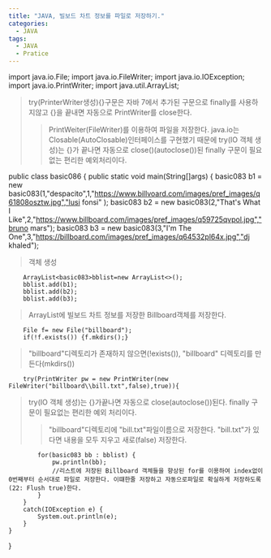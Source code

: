 ```yaml
---
title: "JAVA, 빌보드 차트 정보를 파일로 저장하기."
categories:
  - JAVA
tags:
  - JAVA
  - Pratice
---
```


  import java.io.File;
  import java.io.FileWriter;
  import java.io.IOException;
  import java.io.PrintWriter;
  import java.util.ArrayList;

>try(PrinterWriter생성){}구문은 자바 7에서 추가된 구문으로 finally를 사용하지않고 {}을 끝내면 자동으로 PrintWriter를 close한다.
>>PrintWeiter(FileWriter)를 이용하여 파일을 저장한다. java.io는 Closable(AutoClosable)인터페이스를 구현했기 때문에 try(IO 객체 생성)는 {}가 끝나면 자동으로 close()(autoclose())된 finally 구문이 필요없는 편리한 예외처리이다.

public class basic086 {
	public static void main(String[]args) {
		basic083 b1 = new basic083(1,"despacito",1,"https://www.billvoard.com/images/pref_images/q61808osztw.jpg","lusi fonsi"	);
		basic083 b2 = new basic083(2,"That's What I Like",2,"https://www.billboard.com/images/pref_images/q59725qvpol.jpg","bruno mars");
		basic083 b3 = new basic083(3,"I'm The One",3,"https://billboard.com/images/pref_images/q64532pl64x.jpg","dj khaled");

>객체 생성	

		ArrayList<basic083>bblist=new ArrayList<>();
		bblist.add(b1);
		bblist.add(b2);
		bblist.add(b3);

>ArrayList에 빌보드 차트 정보를 저장한 Billboard객체를 저장한다.

		File f= new File("billboard");
		if(!f.exists()) {f.mkdirs();}

>"billboard"디렉토리가 존재하지 않으면(!exists()), "billboard" 디렉토리를 만든다(mkdirs())

		try(PrintWriter pw = new PrintWriter(new FileWriter("billboard\\bill.txt",false),true)){

>try(IO 객체 생성)는 {}가끝나면 자동으로 close(autoclose())된다. finally 구문이 필요없는 편리한 예외 처리이다.
>>"billboard"디렉토리에 "bill.txt"파일이름으로 저장한다. "bill.txt"가 있다면 내용을 모두 지우고 새로(false) 저장한다.	

			for(basic083 bb : bblist) {
				pw.println(bb);
				//리스트에 저장된 Billboard 객체들을 향상된 for를 이용하여 index없이 0번째부터 순서대로 파일로 저장한다. 이떄한줄 저장하고 자동으로파일로 확실하게 저장하도록 (22: Flush true)한다.
			}
		}
		catch(IOException e) {
			System.out.println(e);
		}
	}
}
